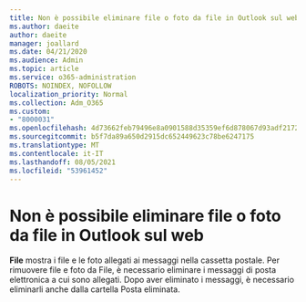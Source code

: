 ```yaml
---
title: Non è possibile eliminare file o foto da file in Outlook sul web
ms.author: daeite
author: daeite
manager: joallard
ms.date: 04/21/2020
ms.audience: Admin
ms.topic: article
ms.service: o365-administration
ROBOTS: NOINDEX, NOFOLLOW
localization_priority: Normal
ms.collection: Adm_O365
ms.custom:
- "8000031"
ms.openlocfilehash: 4d73662feb79496e8a0901588d35359ef6d878067d93adf2172504e4d96af1cc
ms.sourcegitcommit: b5f7da89a650d2915dc652449623c78be6247175
ms.translationtype: MT
ms.contentlocale: it-IT
ms.lasthandoff: 08/05/2021
ms.locfileid: "53961452"
---
```

# <a name="cant-delete-files-or-photos-from-files-in-outlook-on-the-web"></a>Non è possibile eliminare file o foto da file in Outlook sul web

**File** mostra i file e le foto allegati ai messaggi nella cassetta postale. Per rimuovere file e foto da File, è necessario eliminare i messaggi di posta elettronica a cui sono allegati. Dopo aver eliminato i messaggi, è necessario eliminarli anche dalla cartella Posta eliminata.